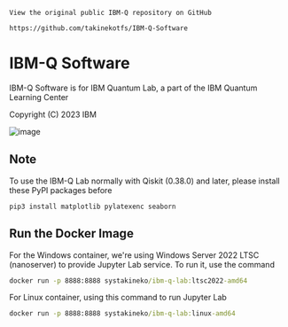 ```
View the original public IBM-Q repository on GitHub

https://github.com/takinekotfs/IBM-Q-Software
```

# IBM-Q Software

IBM-Q Software is for IBM Quantum Lab, a part of the IBM Quantum Learning Center

Copyright (C) 2023 IBM

![image](https://github.com/takinekotfs/IBM-Q-Software/assets/115929530/48a96d1d-8f17-4b26-8678-0d66bd4341e0)

## Note

To use the IBM-Q Lab normally with Qiskit (0.38.0) and later, please install these PyPI packages before

```
pip3 install matplotlib pylatexenc seaborn
```

## Run the Docker Image

For the Windows container, we're using Windows Server 2022 LTSC (nanoserver) to provide Jupyter Lab service. To run it, use the command

```cmd
docker run -p 8888:8888 systakineko/ibm-q-lab:ltsc2022-amd64
```

For Linux container, using this command to run Jupyter Lab

```cmd
docker run -p 8888:8888 systakineko/ibm-q-lab:linux-amd64
```
